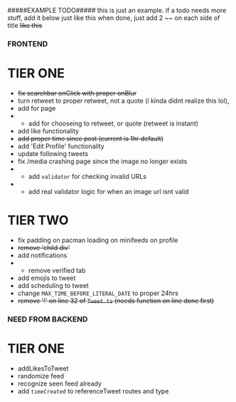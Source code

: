 #####EXAMPLE TODO#####
this is just an example. if a todo needs more stuff,
add it below just like this
when done, just add 2 ~~ on each side of title
~~like this~~



### FRONTEND
# TIER ONE
- ~~fix searchbar onClick with proper onBlur~~
- turn retweet to proper retweet, not a quote (i kinda didnt realize this lol), 
- add <MiniModal/> for page
- - add <MiniModal/> for chooseing to retweet, or quote (retweet is instant)
- add like functionality
- ~~add proper time since post (current is 1hr default)~~
- add 'Edit Profile' functionality
- update following tweets
- fix /media crashing page since the image no longer exists
- - add `validator` for checking invalid URLs
- - add real validator logic for when an image url isnt valid

# TIER TWO
- fix padding on pacman loading on minifeeds on profile
- ~~remove 'child div'~~
- add notifications
- - remove verified tab
- add emojis to tweet
- add scheduling to tweet
- change `MAX_TIME_BEFORE_LITERAL_DATE` to proper 24hrs 
- ~~remove '!' on line 32 of `Tweet.ts` (needs function on line done first)~~

### NEED FROM BACKEND
# TIER ONE
- addLikesToTweet
- randomize feed
- recognize seen feed already
- add `timeCreated` to referenceTweet routes and type